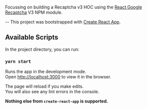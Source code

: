 Focussing on building a Recaptcha v3 HOC using the [React Google Recaptcha](https://github.com/t49tran/react-google-recaptcha-v3) V3 NPM module.

--
This project was bootstrapped with [Create React App](https://github.com/facebook/create-react-app).

## Available Scripts

In the project directory, you can run:

### `yarn start`

Runs the app in the development mode.<br />
Open [http://localhost:3000](http://localhost:3000) to view it in the browser.

The page will reload if you make edits.<br />
You will also see any lint errors in the console.

**Nothing else from `create-react-app` is supported.**
